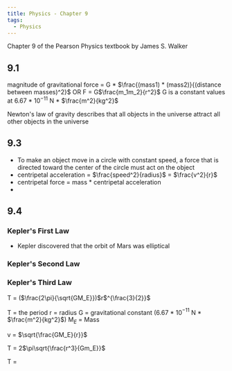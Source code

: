 ```yaml
---
title: Physics - Chapter 9
tags:
  - Physics
---
```


Chapter 9 of the Pearson Physics textbook by James S. Walker

## 9.1

magnitude of gravitational force = G * $\frac{(mass1) * (mass2)}{(distance between masses)^2}$ OR F = G$\frac{m_1m_2}{r^2}$ 
G is a constant values at 6.67 * 10$^{-11}$ N * $\frac{m^2}{kg^2}$

Newton's law of gravity describes that all objects in the universe attract all other objects in the universe
## 9.3

- To make an object move in a circle with constant speed, a force that is directed toward the center of the circle must act on the object
- centripetal acceleration = $\frac{speed^2}{radius}$ = $\frac{v^2}{r}$  
- centripetal force = mass * centripetal acceleration
- 

## 9.4

### Kepler's First Law
- Kepler discovered that the orbit of Mars was elliptical 

### Kepler's Second Law

### Kepler's Third Law

T = ($\frac{2\pi}{\sqrt{GM_E}})$r$^{\frac{3}{2}}$ 

T = the period
r = radius
G = gravitational constant (6.67 * 10$^{-11}$ N * $\frac{m^2}{kg^2}$)
M$_E$ = Mass

v = $\sqrt{\frac{GM_E}{r}}$

T = 2$\pi\sqrt{\frac{r^3}{Gm_E}}$ 

T = 